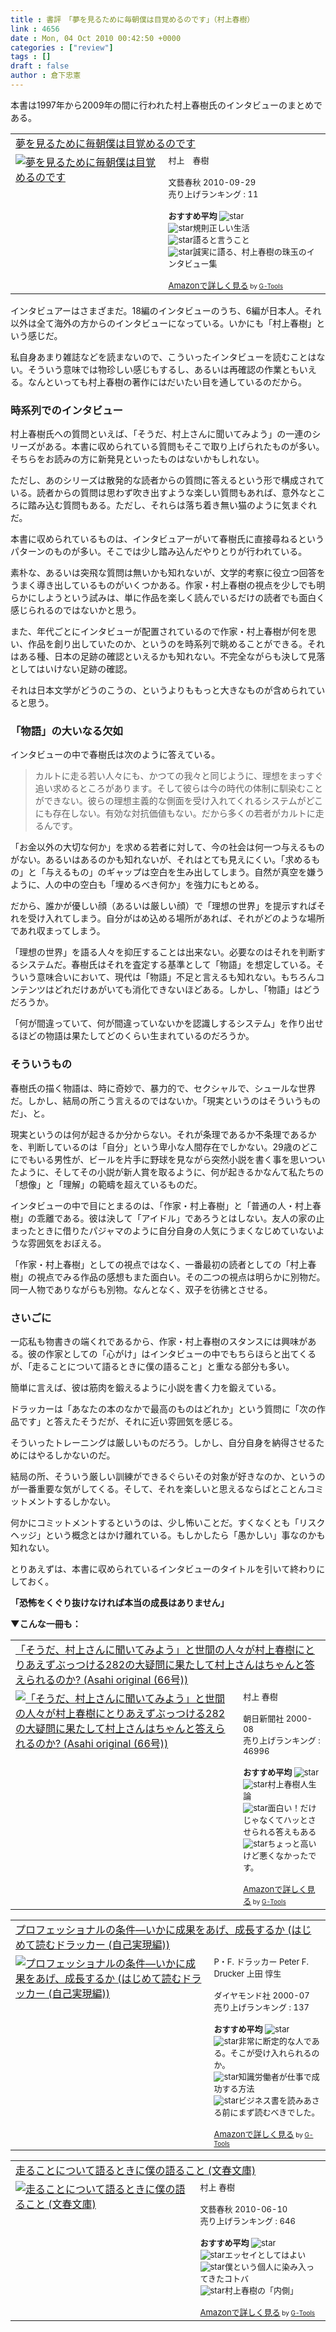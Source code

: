 ```yaml
---
title : 書評　「夢を見るために毎朝僕は目覚めるのです」（村上春樹）
link : 4656
date : Mon, 04 Oct 2010 00:42:50 +0000
categories : ["review"]
tags : []
draft : false
author : 倉下忠憲
---
```


本書は1997年から2009年の間に行われた村上春樹氏のインタビューのまとめである。

<table  border="0" cellpadding="5"><tr><td colspan="2"><a href="http://www.amazon.co.jp/%E5%A4%A2%E3%82%92%E8%A6%8B%E3%82%8B%E3%81%9F%E3%82%81%E3%81%AB%E6%AF%8E%E6%9C%9D%E5%83%95%E3%81%AF%E7%9B%AE%E8%A6%9A%E3%82%81%E3%82%8B%E3%81%AE%E3%81%A7%E3%81%99-%E6%9D%91%E4%B8%8A-%E6%98%A5%E6%A8%B9/dp/4163731008%3FSubscriptionId%3D15SMZCTB9V8NGR2TW082%26tag%3Drashita1000-22%26linkCode%3Dxm2%26camp%3D2025%26creative%3D165953%26creativeASIN%3D4163731008" target="_blank">夢を見るために毎朝僕は目覚めるのです</a><img src="http://www.assoc-amazon.jp/e/ir?t=rashita1000-22&l=ur2&o=9" width="1" height="1" style="border: none;" alt="" /></td></tr><tr><td valign="top"><a href="http://www.amazon.co.jp/%E5%A4%A2%E3%82%92%E8%A6%8B%E3%82%8B%E3%81%9F%E3%82%81%E3%81%AB%E6%AF%8E%E6%9C%9D%E5%83%95%E3%81%AF%E7%9B%AE%E8%A6%9A%E3%82%81%E3%82%8B%E3%81%AE%E3%81%A7%E3%81%99-%E6%9D%91%E4%B8%8A-%E6%98%A5%E6%A8%B9/dp/4163731008%3FSubscriptionId%3D15SMZCTB9V8NGR2TW082%26tag%3Drashita1000-22%26linkCode%3Dxm2%26camp%3D2025%26creative%3D165953%26creativeASIN%3D4163731008" target="_blank"><img src="http://ecx.images-amazon.com/images/I/51F52iXIt5L._SL160_.jpg" border="0" alt="夢を見るために毎朝僕は目覚めるのです" /></a></td><td valign="top"><font size="-1">村上　春樹 <br /><br />文藝春秋  2010-09-29<br />売り上げランキング : 11<br /><br /><strong>おすすめ平均  </strong><img src="http://g-images.amazon.com/images/G/01/detail/stars-4-5.gif" alt="star" /><br /><img src="http://g-images.amazon.com/images/G/01/detail/stars-5-0.gif" alt="star" />規則正しい生活<br /><img src="http://g-images.amazon.com/images/G/01/detail/stars-4-0.gif" alt="star" />語ると言うこと<br /><img src="http://g-images.amazon.com/images/G/01/detail/stars-5-0.gif" alt="star" />誠実に語る、村上春樹の珠玉のインタビュー集<br /><br /><a href="http://www.amazon.co.jp/%E5%A4%A2%E3%82%92%E8%A6%8B%E3%82%8B%E3%81%9F%E3%82%81%E3%81%AB%E6%AF%8E%E6%9C%9D%E5%83%95%E3%81%AF%E7%9B%AE%E8%A6%9A%E3%82%81%E3%82%8B%E3%81%AE%E3%81%A7%E3%81%99-%E6%9D%91%E4%B8%8A-%E6%98%A5%E6%A8%B9/dp/4163731008%3FSubscriptionId%3D15SMZCTB9V8NGR2TW082%26tag%3Drashita1000-22%26linkCode%3Dxm2%26camp%3D2025%26creative%3D165953%26creativeASIN%3D4163731008" target="_blank">Amazonで詳しく見る</a></font><font size="-2"> by <a href="http://www.goodpic.com/mt/aws/index.html" >G-Tools</a></font></td></tr></table>

インタビュアーはさまざまだ。18編のインタビューのうち、6編が日本人。それ以外は全て海外の方からのインタビューになっている。いかにも「村上春樹」という感じだ。

私自身あまり雑誌などを読まないので、こういったインタビューを読むことはない。そういう意味では物珍しい感じもするし、あるいは再確認の作業ともいえる。なんといっても村上春樹の著作にはだいたい目を通しているのだから。

<h3>時系列でのインタビュー</h3>
村上春樹氏への質問といえば、「そうだ、村上さんに聞いてみよう」の一連のシリーズがある。本書に収められている質問もそこで取り上げられたものが多い。そちらをお読みの方に新発見といったものはないかもしれない。

ただし、あのシリーズは散発的な読者からの質問に答えるという形で構成されている。読者からの質問は思わず吹き出すような楽しい質問もあれば、意外なところに踏み込む質問もある。ただし、それらは落ち着き無い猫のように気まぐれだ。

本書に収められているものは、インタビュアーがいて春樹氏に直接尋ねるというパターンのものが多い。そこでは少し踏み込んだやりとりが行われている。

素朴な、あるいは突飛な質問は無いかも知れないが、文学的考察に役立つ回答をうまく導き出しているものがいくつかある。作家・村上春樹の視点を少しでも明らかにしようという試みは、単に作品を楽しく読んでいるだけの読者でも面白く感じられるのではないかと思う。

また、年代ごとにインタビューが配置されているので作家・村上春樹が何を思い、作品を創り出していたのか、というのを時系列で眺めることができる。それはある種、日本の足跡の確認といえるかも知れない。不完全ながらも決して見落としてはいけない足跡の確認。

それは日本文学がどうのこうの、というよりももっと大きなものが含められていると思う。
<h3>「物語」の大いなる欠如</h3>
インタビューの中で春樹氏は次のように答えている。

<blockquote>
カルトに走る若い人々にも、かつての我々と同じように、理想をまっすぐ追い求めるところがあります。そして彼らは今の時代の体制に馴染むことができない。彼らの理想主義的な側面を受け入れてくれるシステムがどこにも存在しない。有効な対抗価値もない。だから多くの若者がカルトに走るんです。
</blockquote>

「お金以外の大切な何か」を求める若者に対して、今の社会は何一つ与えるものがない。あるいはあるのかも知れないが、それはとても見えにくい。「求めるもの」と「与えるもの」のギャップは空白を生み出してしまう。自然が真空を嫌うように、人の中の空白も「埋めるべき何か」を強力にもとめる。

だから、誰かが優しい顔（あるいは厳しい顔）で「理想の世界」を提示すればそれを受け入れてしまう。自分がはめ込める場所があれば、それがどのような場所であれ収まってしまう。

「理想の世界」を語る人々を抑圧することは出来ない。必要なのはそれを判断するシステムだ。春樹氏はそれを査定する基準として「物語」を想定している。そういう意味合いにおいて、現代は「物語」不足と言えるも知れない。もちろんコンテンツはどれだけあがいても消化できないほどある。しかし、「物語」はどうだろうか。

「何が間違っていて、何が間違っていないかを認識しするシステム」を作り出せるほどの物語は果たしてどのくらい生まれているのだろうか。

<h3>そういうもの</h3>
春樹氏の描く物語は、時に奇妙で、暴力的で、セクシャルで、シュールな世界だ。しかし、結局の所こう言えるのではないか。「現実というのはそういうものだ」、と。

現実というのは何が起きるか分からない。それが条理であるか不条理であるかを、判断しているのは「自分」という卑小な人間存在でしかない。29歳のどこにでもいる男性が、ビールを片手に野球を見ながら突然小説を書く事を思いついたように、そしてその小説が新人賞を取るように、何が起きるかなんて私たちの「想像」と「理解」の範疇を超えているものだ。

インタビューの中で目にとまるのは、「作家・村上春樹」と「普通の人・村上春樹」の乖離である。彼は決して「アイドル」であろうとはしない。友人の家の止まったときに借りたパジャマのように自分自身の人気にうまくなじめていないような雰囲気をおぼえる。

「作家・村上春樹」としての視点ではなく、一番最初の読者としての「村上春樹」の視点でみる作品の感想もまた面白い。その二つの視点は明らかに別物だ。同一人物でありながらも別物。なんとなく、双子を彷彿とさせる。
<h3>さいごに</h3>
一応私も物書きの端くれであるから、作家・村上春樹のスタンスには興味がある。彼の作家としての「心がけ」はインタビューの中でもちらほらと出てくるが、「走ることについて語るときに僕の語ること」と重なる部分も多い。

簡単に言えば、彼は筋肉を鍛えるように小説を書く力を鍛えている。

ドラッカーは「あなたの本のなかで最高のものはどれか」という質問に「次の作品です」と答えたそうだが、それに近い雰囲気を感じる。

そういったトレーニングは厳しいものだろう。しかし、自分自身を納得させるためにはやるしかないのだ。

結局の所、そういう厳しい訓練ができるぐらいその対象が好きなのか、というのが一番重要な気がしてくる。そして、それを楽しいと思えるならばとことんコミットメントするしかない。

何かにコミットメントするというのは、少し怖いことだ。すくなくとも「リスクヘッジ」という概念とはかけ離れている。もしかしたら「愚かしい」事なのかも知れない。

とりあえずは、本書に収められているインタビューのタイトルを引いて終わりにしておく。

<strong>「恐怖をくぐり抜けなければ本当の成長はありません」</strong>

<strong>▼こんな一冊も：</strong>

<table  border="0" cellpadding="5"><tr><td colspan="2"><a href="http://www.amazon.co.jp/%E3%80%8C%E3%81%9D%E3%81%86%E3%81%A0%E3%80%81%E6%9D%91%E4%B8%8A%E3%81%95%E3%82%93%E3%81%AB%E8%81%9E%E3%81%84%E3%81%A6%E3%81%BF%E3%82%88%E3%81%86%E3%80%8D%E3%81%A8%E4%B8%96%E9%96%93%E3%81%AE%E4%BA%BA%E3%80%85%E3%81%8C%E6%9D%91%E4%B8%8A%E6%98%A5%E6%A8%B9%E3%81%AB%E3%81%A8%E3%82%8A%E3%81%82%E3%81%88%E3%81%9A%E3%81%B6%E3%81%A3%E3%81%A4%E3%81%91%E3%82%8B282%E3%81%AE%E5%A4%A7%E7%96%91%E5%95%8F%E3%81%AB%E6%9E%9C%E3%81%9F%E3%81%97%E3%81%A6%E6%9D%91%E4%B8%8A%E3%81%95%E3%82%93%E3%81%AF%E3%81%A1%E3%82%83%E3%82%93%E3%81%A8%E7%AD%94%E3%81%88%E3%82%89%E3%82%8C%E3%82%8B%E3%81%AE%E3%81%8B-Asahi-original-66%E5%8F%B7-%E6%9D%91%E4%B8%8A/dp/4022721375%3FSubscriptionId%3D15SMZCTB9V8NGR2TW082%26tag%3Drashita1000-22%26linkCode%3Dxm2%26camp%3D2025%26creative%3D165953%26creativeASIN%3D4022721375" target="_blank">「そうだ、村上さんに聞いてみよう」と世間の人々が村上春樹にとりあえずぶっつける282の大疑問に果たして村上さんはちゃんと答えられるのか? (Asahi original (66号))</a><img src="http://www.assoc-amazon.jp/e/ir?t=rashita1000-22&l=ur2&o=9" width="1" height="1" style="border: none;" alt="" /></td></tr><tr><td valign="top"><a href="http://www.amazon.co.jp/%E3%80%8C%E3%81%9D%E3%81%86%E3%81%A0%E3%80%81%E6%9D%91%E4%B8%8A%E3%81%95%E3%82%93%E3%81%AB%E8%81%9E%E3%81%84%E3%81%A6%E3%81%BF%E3%82%88%E3%81%86%E3%80%8D%E3%81%A8%E4%B8%96%E9%96%93%E3%81%AE%E4%BA%BA%E3%80%85%E3%81%8C%E6%9D%91%E4%B8%8A%E6%98%A5%E6%A8%B9%E3%81%AB%E3%81%A8%E3%82%8A%E3%81%82%E3%81%88%E3%81%9A%E3%81%B6%E3%81%A3%E3%81%A4%E3%81%91%E3%82%8B282%E3%81%AE%E5%A4%A7%E7%96%91%E5%95%8F%E3%81%AB%E6%9E%9C%E3%81%9F%E3%81%97%E3%81%A6%E6%9D%91%E4%B8%8A%E3%81%95%E3%82%93%E3%81%AF%E3%81%A1%E3%82%83%E3%82%93%E3%81%A8%E7%AD%94%E3%81%88%E3%82%89%E3%82%8C%E3%82%8B%E3%81%AE%E3%81%8B-Asahi-original-66%E5%8F%B7-%E6%9D%91%E4%B8%8A/dp/4022721375%3FSubscriptionId%3D15SMZCTB9V8NGR2TW082%26tag%3Drashita1000-22%26linkCode%3Dxm2%26camp%3D2025%26creative%3D165953%26creativeASIN%3D4022721375" target="_blank"><img src="http://ecx.images-amazon.com/images/I/51FMR8974AL._SL160_.jpg" border="0" alt="「そうだ、村上さんに聞いてみよう」と世間の人々が村上春樹にとりあえずぶっつける282の大疑問に果たして村上さんはちゃんと答えられるのか? (Asahi original (66号))" /></a></td><td valign="top"><font size="-1">村上 春樹 <br /><br />朝日新聞社  2000-08<br />売り上げランキング : 46996<br /><br /><strong>おすすめ平均  </strong><img src="http://g-images.amazon.com/images/G/01/detail/stars-4-5.gif" alt="star" /><br /><img src="http://g-images.amazon.com/images/G/01/detail/stars-5-0.gif" alt="star" />村上春樹人生論<br /><img src="http://g-images.amazon.com/images/G/01/detail/stars-5-0.gif" alt="star" />面白い！だけじゃなくてハッとさせられる答えもある<br /><img src="http://g-images.amazon.com/images/G/01/detail/stars-4-0.gif" alt="star" />ちょっと高いけど悪くなかったです。<br /><br /><a href="http://www.amazon.co.jp/%E3%80%8C%E3%81%9D%E3%81%86%E3%81%A0%E3%80%81%E6%9D%91%E4%B8%8A%E3%81%95%E3%82%93%E3%81%AB%E8%81%9E%E3%81%84%E3%81%A6%E3%81%BF%E3%82%88%E3%81%86%E3%80%8D%E3%81%A8%E4%B8%96%E9%96%93%E3%81%AE%E4%BA%BA%E3%80%85%E3%81%8C%E6%9D%91%E4%B8%8A%E6%98%A5%E6%A8%B9%E3%81%AB%E3%81%A8%E3%82%8A%E3%81%82%E3%81%88%E3%81%9A%E3%81%B6%E3%81%A3%E3%81%A4%E3%81%91%E3%82%8B282%E3%81%AE%E5%A4%A7%E7%96%91%E5%95%8F%E3%81%AB%E6%9E%9C%E3%81%9F%E3%81%97%E3%81%A6%E6%9D%91%E4%B8%8A%E3%81%95%E3%82%93%E3%81%AF%E3%81%A1%E3%82%83%E3%82%93%E3%81%A8%E7%AD%94%E3%81%88%E3%82%89%E3%82%8C%E3%82%8B%E3%81%AE%E3%81%8B-Asahi-original-66%E5%8F%B7-%E6%9D%91%E4%B8%8A/dp/4022721375%3FSubscriptionId%3D15SMZCTB9V8NGR2TW082%26tag%3Drashita1000-22%26linkCode%3Dxm2%26camp%3D2025%26creative%3D165953%26creativeASIN%3D4022721375" target="_blank">Amazonで詳しく見る</a></font><font size="-2"> by <a href="http://www.goodpic.com/mt/aws/index.html" >G-Tools</a></font></td></tr></table>


<table  border="0" cellpadding="5"><tr><td colspan="2"><a href="http://www.amazon.co.jp/%E3%83%97%E3%83%AD%E3%83%95%E3%82%A7%E3%83%83%E3%82%B7%E3%83%A7%E3%83%8A%E3%83%AB%E3%81%AE%E6%9D%A1%E4%BB%B6%E2%80%95%E3%81%84%E3%81%8B%E3%81%AB%E6%88%90%E6%9E%9C%E3%82%92%E3%81%82%E3%81%92%E3%80%81%E6%88%90%E9%95%B7%E3%81%99%E3%82%8B%E3%81%8B-%E3%81%AF%E3%81%98%E3%82%81%E3%81%A6%E8%AA%AD%E3%82%80%E3%83%89%E3%83%A9%E3%83%83%E3%82%AB%E3%83%BC-%E8%87%AA%E5%B7%B1%E5%AE%9F%E7%8F%BE%E7%B7%A8-P%E3%83%BBF-%E3%83%89%E3%83%A9%E3%83%83%E3%82%AB%E3%83%BC/dp/4478300593%3FSubscriptionId%3D15SMZCTB9V8NGR2TW082%26tag%3Drashita1000-22%26linkCode%3Dxm2%26camp%3D2025%26creative%3D165953%26creativeASIN%3D4478300593" target="_blank">プロフェッショナルの条件―いかに成果をあげ、成長するか (はじめて読むドラッカー (自己実現編))</a><img src="http://www.assoc-amazon.jp/e/ir?t=rashita1000-22&l=ur2&o=9" width="1" height="1" style="border: none;" alt="" /></td></tr><tr><td valign="top"><a href="http://www.amazon.co.jp/%E3%83%97%E3%83%AD%E3%83%95%E3%82%A7%E3%83%83%E3%82%B7%E3%83%A7%E3%83%8A%E3%83%AB%E3%81%AE%E6%9D%A1%E4%BB%B6%E2%80%95%E3%81%84%E3%81%8B%E3%81%AB%E6%88%90%E6%9E%9C%E3%82%92%E3%81%82%E3%81%92%E3%80%81%E6%88%90%E9%95%B7%E3%81%99%E3%82%8B%E3%81%8B-%E3%81%AF%E3%81%98%E3%82%81%E3%81%A6%E8%AA%AD%E3%82%80%E3%83%89%E3%83%A9%E3%83%83%E3%82%AB%E3%83%BC-%E8%87%AA%E5%B7%B1%E5%AE%9F%E7%8F%BE%E7%B7%A8-P%E3%83%BBF-%E3%83%89%E3%83%A9%E3%83%83%E3%82%AB%E3%83%BC/dp/4478300593%3FSubscriptionId%3D15SMZCTB9V8NGR2TW082%26tag%3Drashita1000-22%26linkCode%3Dxm2%26camp%3D2025%26creative%3D165953%26creativeASIN%3D4478300593" target="_blank"><img src="http://ecx.images-amazon.com/images/I/51EG2EG9X3L._SL160_.jpg" border="0" alt="プロフェッショナルの条件―いかに成果をあげ、成長するか (はじめて読むドラッカー (自己実現編))" /></a></td><td valign="top"><font size="-1">P・F. ドラッカー Peter F. Drucker 上田 惇生 <br /><br />ダイヤモンド社  2000-07<br />売り上げランキング : 137<br /><br /><strong>おすすめ平均  </strong><img src="http://g-images.amazon.com/images/G/01/detail/stars-4-5.gif" alt="star" /><br /><img src="http://g-images.amazon.com/images/G/01/detail/stars-3-0.gif" alt="star" />非常に断定的な人である。そこが受け入れられるのか。<br /><img src="http://g-images.amazon.com/images/G/01/detail/stars-5-0.gif" alt="star" />知識労働者が仕事で成功する方法<br /><img src="http://g-images.amazon.com/images/G/01/detail/stars-5-0.gif" alt="star" />ビジネス書を読みあさる前にまず読むべきでした。<br /><br /><a href="http://www.amazon.co.jp/%E3%83%97%E3%83%AD%E3%83%95%E3%82%A7%E3%83%83%E3%82%B7%E3%83%A7%E3%83%8A%E3%83%AB%E3%81%AE%E6%9D%A1%E4%BB%B6%E2%80%95%E3%81%84%E3%81%8B%E3%81%AB%E6%88%90%E6%9E%9C%E3%82%92%E3%81%82%E3%81%92%E3%80%81%E6%88%90%E9%95%B7%E3%81%99%E3%82%8B%E3%81%8B-%E3%81%AF%E3%81%98%E3%82%81%E3%81%A6%E8%AA%AD%E3%82%80%E3%83%89%E3%83%A9%E3%83%83%E3%82%AB%E3%83%BC-%E8%87%AA%E5%B7%B1%E5%AE%9F%E7%8F%BE%E7%B7%A8-P%E3%83%BBF-%E3%83%89%E3%83%A9%E3%83%83%E3%82%AB%E3%83%BC/dp/4478300593%3FSubscriptionId%3D15SMZCTB9V8NGR2TW082%26tag%3Drashita1000-22%26linkCode%3Dxm2%26camp%3D2025%26creative%3D165953%26creativeASIN%3D4478300593" target="_blank">Amazonで詳しく見る</a></font><font size="-2"> by <a href="http://www.goodpic.com/mt/aws/index.html" >G-Tools</a></font></td></tr></table>


<table  border="0" cellpadding="5"><tr><td colspan="2"><a href="http://www.amazon.co.jp/%E8%B5%B0%E3%82%8B%E3%81%93%E3%81%A8%E3%81%AB%E3%81%A4%E3%81%84%E3%81%A6%E8%AA%9E%E3%82%8B%E3%81%A8%E3%81%8D%E3%81%AB%E5%83%95%E3%81%AE%E8%AA%9E%E3%82%8B%E3%81%93%E3%81%A8-%E6%96%87%E6%98%A5%E6%96%87%E5%BA%AB-%E6%9D%91%E4%B8%8A-%E6%98%A5%E6%A8%B9/dp/4167502100%3FSubscriptionId%3D15SMZCTB9V8NGR2TW082%26tag%3Drashita1000-22%26linkCode%3Dxm2%26camp%3D2025%26creative%3D165953%26creativeASIN%3D4167502100" target="_blank">走ることについて語るときに僕の語ること (文春文庫)</a><img src="http://www.assoc-amazon.jp/e/ir?t=rashita1000-22&l=ur2&o=9" width="1" height="1" style="border: none;" alt="" /></td></tr><tr><td valign="top"><a href="http://www.amazon.co.jp/%E8%B5%B0%E3%82%8B%E3%81%93%E3%81%A8%E3%81%AB%E3%81%A4%E3%81%84%E3%81%A6%E8%AA%9E%E3%82%8B%E3%81%A8%E3%81%8D%E3%81%AB%E5%83%95%E3%81%AE%E8%AA%9E%E3%82%8B%E3%81%93%E3%81%A8-%E6%96%87%E6%98%A5%E6%96%87%E5%BA%AB-%E6%9D%91%E4%B8%8A-%E6%98%A5%E6%A8%B9/dp/4167502100%3FSubscriptionId%3D15SMZCTB9V8NGR2TW082%26tag%3Drashita1000-22%26linkCode%3Dxm2%26camp%3D2025%26creative%3D165953%26creativeASIN%3D4167502100" target="_blank"><img src="http://ecx.images-amazon.com/images/I/41ZEG5UlknL._SL160_.jpg" border="0" alt="走ることについて語るときに僕の語ること (文春文庫)" /></a></td><td valign="top"><font size="-1">村上 春樹 <br /><br />文藝春秋  2010-06-10<br />売り上げランキング : 646<br /><br /><strong>おすすめ平均  </strong><img src="http://g-images.amazon.com/images/G/01/detail/stars-4-5.gif" alt="star" /><br /><img src="http://g-images.amazon.com/images/G/01/detail/stars-3-0.gif" alt="star" />エッセイとしてはよい<br /><img src="http://g-images.amazon.com/images/G/01/detail/stars-5-0.gif" alt="star" />僕という個人に染み入ってきたコトバ<br /><img src="http://g-images.amazon.com/images/G/01/detail/stars-5-0.gif" alt="star" />村上春樹の「内側」<br /><br /><a href="http://www.amazon.co.jp/%E8%B5%B0%E3%82%8B%E3%81%93%E3%81%A8%E3%81%AB%E3%81%A4%E3%81%84%E3%81%A6%E8%AA%9E%E3%82%8B%E3%81%A8%E3%81%8D%E3%81%AB%E5%83%95%E3%81%AE%E8%AA%9E%E3%82%8B%E3%81%93%E3%81%A8-%E6%96%87%E6%98%A5%E6%96%87%E5%BA%AB-%E6%9D%91%E4%B8%8A-%E6%98%A5%E6%A8%B9/dp/4167502100%3FSubscriptionId%3D15SMZCTB9V8NGR2TW082%26tag%3Drashita1000-22%26linkCode%3Dxm2%26camp%3D2025%26creative%3D165953%26creativeASIN%3D4167502100" target="_blank">Amazonで詳しく見る</a></font><font size="-2"> by <a href="http://www.goodpic.com/mt/aws/index.html" >G-Tools</a></font></td></tr></table>

